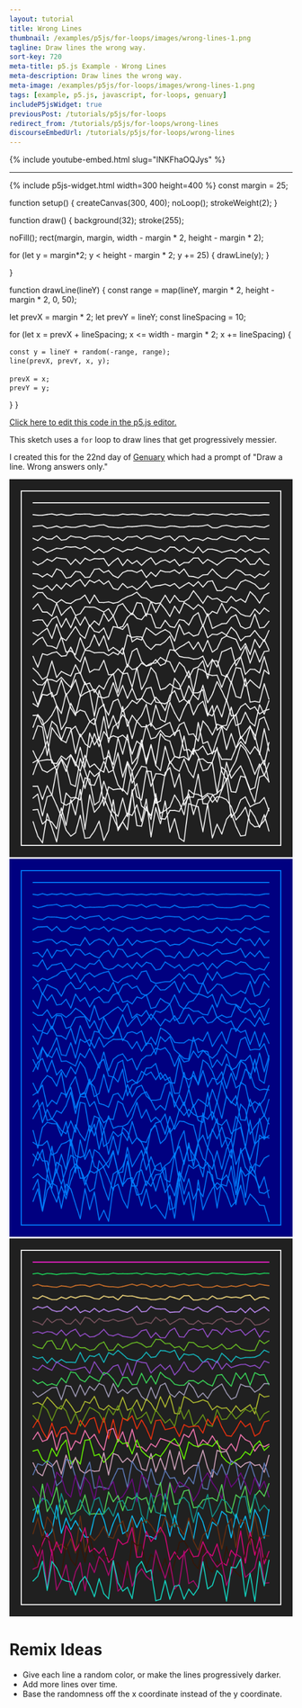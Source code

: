 ```yaml
---
layout: tutorial
title: Wrong Lines
thumbnail: /examples/p5js/for-loops/images/wrong-lines-1.png
tagline: Draw lines the wrong way.
sort-key: 720
meta-title: p5.js Example - Wrong Lines
meta-description: Draw lines the wrong way.
meta-image: /examples/p5js/for-loops/images/wrong-lines-1.png
tags: [example, p5.js, javascript, for-loops, genuary]
includeP5jsWidget: true
previousPost: /tutorials/p5js/for-loops
redirect_from: /tutorials/p5js/for-loops/wrong-lines
discourseEmbedUrl: /tutorials/p5js/for-loops/wrong-lines
---
```


{% include youtube-embed.html slug="lNKFhaOQJys" %}

---

{% include p5js-widget.html width=300 height=400 %}
const margin = 25;

function setup() {
  createCanvas(300, 400);
  noLoop();
  strokeWeight(2);
}

function draw() {
  background(32);
  stroke(255);

  noFill();
  rect(margin, margin, width - margin * 2, height - margin * 2);

  for (let y = margin*2; y < height - margin * 2; y += 25) {
    drawLine(y);
  }

}

function drawLine(lineY) {
  const range = map(lineY, margin * 2, height - margin * 2, 0, 50);

  let prevX = margin * 2;
  let prevY = lineY;
  const lineSpacing = 10;

  for (let x = prevX + lineSpacing; x <= width - margin * 2; x += lineSpacing) {

    const y = lineY + random(-range, range);
    line(prevX, prevY, x, y);

    prevX = x;
    prevY = y;
  }
}
</script>

[Click here to edit this code in the p5.js editor.](https://editor.p5js.org/KevinWorkman/sketches/O4Hm1Apln)

This sketch uses a `for` loop to draw lines that get progressively messier.

I created this for the 22nd day of [Genuary](https://genuary2021.github.io/) which had a prompt of "Draw a line. Wrong answers only."

![wrong lines](/examples/p5js/for-loops/images/wrong-lines-2.png)
![wrong lines](/examples/p5js/for-loops/images/wrong-lines-3.png)
![wrong lines](/examples/p5js/for-loops/images/wrong-lines-4.png)

# Remix Ideas

- Give each line a random color, or make the lines progressively darker.
- Add more lines over time.
- Base the randomness off the x coordinate instead of the y coordinate.
